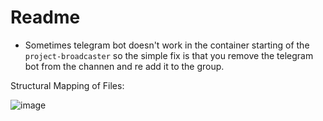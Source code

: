 # Readme

- Sometimes telegram bot doesn't work in the container starting of the `project-broadcaster` so the simple fix is that you remove the telegram bot from the channen and re add it to the group.

Structural Mapping of Files:

![image](https://github.com/sahilrajput03/kube-cluster-dwk/assets/31458531/4f3b8556-c366-4aa0-a416-6e15ef1c442e)
